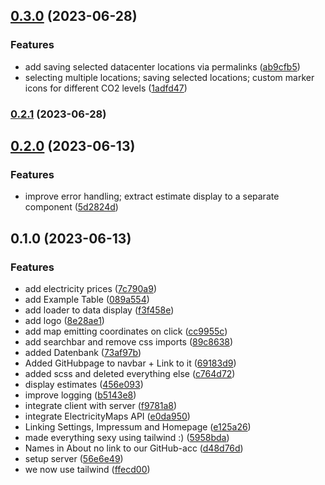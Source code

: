 

## [0.3.0](https://github.com/TeoDevGerman/CleanCloud/compare/0.2.1...0.3.0) (2023-06-28)


### Features

* add saving selected datacenter locations via permalinks ([ab9cfb5](https://github.com/TeoDevGerman/CleanCloud/commit/ab9cfb5e43a8762571ed1e8bb7818fbfea25810c))
* selecting multiple locations; saving selected locations; custom marker icons for different CO2 levels ([1adfd47](https://github.com/TeoDevGerman/CleanCloud/commit/1adfd475dd8a2d01b641e5a6b1a411d6f0be507f))

### [0.2.1](https://github.com/TeoDevGerman/CleanCloud/compare/0.2.0...0.2.1) (2023-06-28)

## [0.2.0](https://github.com/TeoDevGerman/CleanCloud/compare/0.1.0...0.2.0) (2023-06-13)


### Features

* improve error handling; extract estimate display to a separate component ([5d2824d](https://github.com/TeoDevGerman/CleanCloud/commit/5d2824dc1b0bb6af9d44f19da7c23c05e688ba3d))

## 0.1.0 (2023-06-13)


### Features

* add electricity prices ([7c790a9](https://github.com/TeoDevGerman/CleanCloud/commit/7c790a96d929db883dfd2d6ff52dd75d9f19dcdd))
* add Example Table ([089a554](https://github.com/TeoDevGerman/CleanCloud/commit/089a55408a9a15584187b515892154b63eb94bf8))
* add loader to data display ([f3f458e](https://github.com/TeoDevGerman/CleanCloud/commit/f3f458ef9c50989ed3d8069366ee267b25802ff1))
* add logo ([8e28ae1](https://github.com/TeoDevGerman/CleanCloud/commit/8e28ae1e37c65608c243e22415ec26ee65db29f3))
* add map emitting coordinates on click ([cc9955c](https://github.com/TeoDevGerman/CleanCloud/commit/cc9955c181616b8ddb504f044ae476b0ded9f2d9))
* add searchbar and remove css imports ([89c8638](https://github.com/TeoDevGerman/CleanCloud/commit/89c8638056997c2bf349ff892e517f5705c91faa))
* added Datenbank ([73af97b](https://github.com/TeoDevGerman/CleanCloud/commit/73af97ba13afc4e97a347382e16d15e297a24ed2))
* Added GitHubpage to navbar + Link to it ([69183d9](https://github.com/TeoDevGerman/CleanCloud/commit/69183d9d1296e4705246d10ade7f83d41572635d))
* added scss and deleted everything else ([c764d72](https://github.com/TeoDevGerman/CleanCloud/commit/c764d725a29efe70f44bcd7afa4c695b26a2e9af))
* display estimates ([456e093](https://github.com/TeoDevGerman/CleanCloud/commit/456e0930b14e60050deceb5bd9025e2a1022fea1))
* improve logging ([b5143e8](https://github.com/TeoDevGerman/CleanCloud/commit/b5143e857f4ddb4dea98797471f066004776890b))
* integrate client with server ([f9781a8](https://github.com/TeoDevGerman/CleanCloud/commit/f9781a8b2bcff25c1c4f89eff5de2f6998016559))
* integrate ElectricityMaps API ([e0da950](https://github.com/TeoDevGerman/CleanCloud/commit/e0da950e598ba834db4344e690075ad8e04947b2))
* Linking Settings, Impressum and Homepage ([e125a26](https://github.com/TeoDevGerman/CleanCloud/commit/e125a2617aaf8fb03d3397ae51cba8231e53fdac))
* made everything sexy using tailwind :) ([5958bda](https://github.com/TeoDevGerman/CleanCloud/commit/5958bda1b3cf990adf20aa7a1f4c5d0c5814f36a))
* Names in About no link to our GitHub-acc ([d48d76d](https://github.com/TeoDevGerman/CleanCloud/commit/d48d76db94b06319de749739428dee936e955cc0))
* setup server ([56e6e49](https://github.com/TeoDevGerman/CleanCloud/commit/56e6e49757059f7028c72690367f74c8151c046a))
* we now use tailwind ([ffecd00](https://github.com/TeoDevGerman/CleanCloud/commit/ffecd006f4918706dde872ade3dc47e0f9d7f2cb))